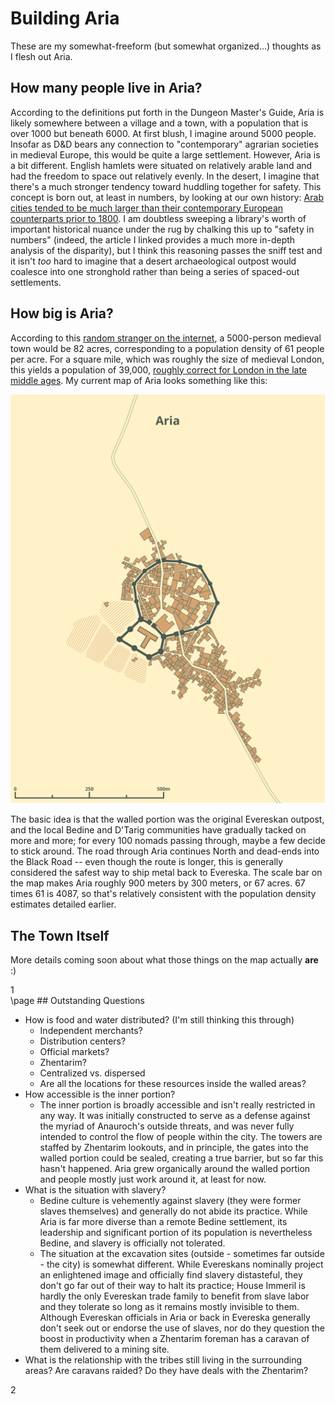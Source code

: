 # Building Aria
These are my somewhat-freeform (but somewhat organized...) thoughts as I flesh out Aria.

## How many people live in Aria?

According to the definitions put forth in the Dungeon Master's Guide, Aria is likely somewhere between a village and a town, with a population that is over 1000 but beneath 6000. At first blush, I imagine around 5000 people. Insofar as D&D bears any connection to "contemporary" agrarian societies in medieval Europe, this would be quite a large settlement. However, Aria is a bit different. English hamlets were situated on relatively arable land and had the freedom to space out relatively evenly. In the desert, I imagine that there's a much stronger tendency toward huddling together for safety. This concept is born out, at least in numbers, by looking at our own history: [Arab cities tended to be much larger than their contemporary European counterparts prior to 1800](https://voxeu.org/article/1000-years-urban-history-rise-and-fall-european-and-arab-cities). I am doubtless sweeping a library's worth of important historical nuance under the rug by chalking this up to "safety in numbers" (indeed, the article I linked provides a much more in-depth analysis of the disparity), but I think this reasoning passes the sniff test and it isn't _too_ hard to imagine that a desert archaeological outpost would coalesce into one stronghold rather than being a series of spaced-out settlements.

## How big is Aria?

According to this [random stranger on the internet](http://donjon.bin.sh/fantasy/demographics/), a 5000-person medieval town would be 82 acres, corresponding to a population density of 61 people per acre. For a square mile, which was roughly the size of medieval London, this yields a population of 39,000, [roughly correct for London in the late middle ages](https://en.wikipedia.org/wiki/Historical_urban_community_sizes). My current map of Aria looks something like this:

![Map of Aria](./images/small.svg)

The basic idea is that the walled portion was the original Evereskan outpost, and the local Bedine and D'Tarig communities have gradually tacked on more and more; for every 100 nomads passing through, maybe a few decide to stick around. The road through Aria continues North and dead-ends into the Black Road -- even though the route is longer, this is generally considered the safest way to ship metal back to Evereska. The scale bar on the map makes Aria roughly 900 meters by 300 meters, or 67 acres. 67 times 61 is 4087, so that's relatively consistent with the population density estimates detailed earlier.

## The Town Itself

More details coming soon about what those things on the map actually __are__ :)

<div class='pageNumber'>1</div>
</div>
\page
## Outstanding Questions

* How is food and water distributed? (I'm still thinking this through)
  * Independent merchants?
  * Distribution centers?
  * Official markets?
  * Zhentarim?
  * Centralized vs. dispersed
  * Are all the locations for these resources inside the walled areas?
* How accessible is the inner portion?
  * The inner portion is broadly accessible and isn't really restricted in any way. It was initially constructed to serve as a defense against the myriad of Anauroch's outside threats, and was never fully intended to control the flow of people within the city. The towers are staffed by Zhentarim lookouts, and in principle, the gates into the walled portion could be sealed, creating a true barrier, but so far this hasn't happened. Aria grew organically around the walled portion and people mostly just work around it, at least for now.
* What is the situation with slavery?
  * Bedine culture is vehemently against slavery (they were former slaves themselves) and generally do not abide its practice. While Aria is far more diverse than a remote Bedine settlement, its leadership and significant portion of its population is nevertheless Bedine, and slavery is officially not tolerated.
  * The situation at the excavation sites (outside - sometimes far outside - the city) is somewhat different. While Evereskans nominally project an enlightened image and officially find slavery distasteful, they don't go far out of their way to halt its practice; House Immeril is hardly the only Evereskan trade family to benefit from slave labor and they tolerate so long as it remains mostly invisible to them.  Although Evereskan officials in Aria or back in Evereska generally don't seek out or endorse the use of slaves, nor do they question the boost in productivity when a Zhentarim foreman has a caravan of them delivered to a mining site.
* What is the relationship with the tribes still living in the surrounding areas? Are caravans raided? Do they have deals with the Zhentarim?
<div class='pageNumber'>2</div>
